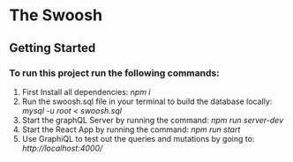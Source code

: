 # The Swoosh

## Getting Started

### To run this project run the following commands:

1. First Install all dependencies:
	*npm i*
2. Run the swoosh.sql file in your terminal to build the database locally:
	*mysql -u root < swoosh.sql*
3. Start the graphQL Server by running the command:
	*npm run server-dev*
4. Start the React App by running the command:
	*npm run start*
5. Use GraphiQL to test out the queries and mutations by going to:
	*http://localhost:4000/*
